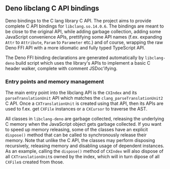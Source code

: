 ## Deno libclang C API bindings

Deno bindings to the C lang library C API. The project aims to provide complete
C API bindings for `libclang.so.14.0.6`. The bindings are meant to be close to
the original API, while adding garbage collection, adding some JavaScript
convenience APIs, prettifying some API names (f.ex. expanding `Attr` to
`Attribute`, `Param` to `Parameter` etc.) and of course, wrapping the raw Deno
FFI API with a more idiomatic and fully typed TypeScript API.

The Deno FFI binding declarations are generated automatically by `libclang-deno`
build script which uses the library's APIs to implement a basic C header walker,
complete with comment JSDoc'ifying.

### Entry points and memory management

The main entry point into the libclang API is the `CXIndex` and its
`parseTranslationUnit` API which matches the `clang_parseTranslationUnit2` C
API. Once a `CXTranslationUnit` is created using that API, then its APIs are
used to f.ex. get `CXFile` instances or a `CXCursor` to traverse the AST.

All classes in `libclang-deno` are garbage collected, releasing the underlying C
memory when the JavaScript object gets garbage collected. If you want to speed
up memory releasing, some of the classes have an explicit `dispose()` method
that can be called to synchronously release their memory. Note that unlike the C
API, the classes may perform disposing recursively, releasing memory and
disabling usage of dependent instances. As an example, calling the `dispose()`
method of `CXIndex` will also dispose of all `CXTranslationUnit`s owned by the
index, which will in turn dipose of all `CXFile`s created from those.
